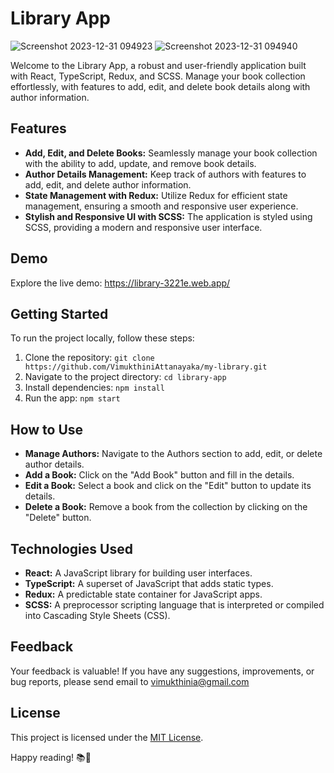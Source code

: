 # Library App

![Screenshot 2023-12-31 094923](https://github.com/VimukthiniAttanayaka/my-library/assets/73266263/f448d16e-ce44-423f-a089-f40fef892542)
![Screenshot 2023-12-31 094940](https://github.com/VimukthiniAttanayaka/my-library/assets/73266263/bebff0c4-12d1-4046-b90a-8a5581371d57)

Welcome to the Library App, a robust and user-friendly application built with React, TypeScript, Redux, and SCSS. Manage your book collection effortlessly, with features to add, edit, and delete book details along with author information.

## Features

- **Add, Edit, and Delete Books:** Seamlessly manage your book collection with the ability to add, update, and remove book details.
- **Author Details Management:** Keep track of authors with features to add, edit, and delete author information.
- **State Management with Redux:** Utilize Redux for efficient state management, ensuring a smooth and responsive user experience.
- **Stylish and Responsive UI with SCSS:** The application is styled using SCSS, providing a modern and responsive user interface.

## Demo

Explore the live demo: https://library-3221e.web.app/

## Getting Started

To run the project locally, follow these steps:

1. Clone the repository: `git clone https://github.com/VimukthiniAttanayaka/my-library.git`
2. Navigate to the project directory: `cd library-app`
3. Install dependencies: `npm install`
4. Run the app: `npm start`

## How to Use

- **Manage Authors:** Navigate to the Authors section to add, edit, or delete author details.
- **Add a Book:** Click on the "Add Book" button and fill in the details.
- **Edit a Book:** Select a book and click on the "Edit" button to update its details.
- **Delete a Book:** Remove a book from the collection by clicking on the "Delete" button.

## Technologies Used

- **React:** A JavaScript library for building user interfaces.
- **TypeScript:** A superset of JavaScript that adds static types.
- **Redux:** A predictable state container for JavaScript apps.
- **SCSS:** A preprocessor scripting language that is interpreted or compiled into Cascading Style Sheets (CSS).

## Feedback

Your feedback is valuable! If you have any suggestions, improvements, or bug reports, please send email to vimukthinia@gmail.com

## License

This project is licensed under the [MIT License](LICENSE).

Happy reading! 📚🚀

